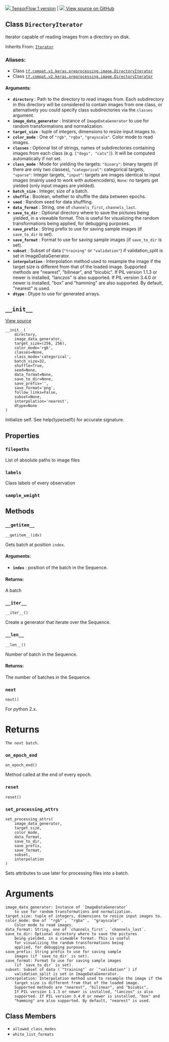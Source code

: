 [ ![](https://tensorflow.google.cn/images/tf_logo_32px.png) TensorFlow 1
version](/versions/r1.15/api_docs/python/tf/keras/preprocessing/image/DirectoryIterator)
|  [ ![](https://tensorflow.google.cn/images/GitHub-Mark-32px.png) View source
on GitHub
](https://github.com/tensorflow/tensorflow/blob/r2.0/tensorflow/python/keras/preprocessing/image.py#L140-L227)  
  
  
## Class `DirectoryIterator`

Iterator capable of reading images from a directory on disk.

Inherits From:
[`Iterator`](https://tensorflow.google.cn/api_docs/python/tf/keras/preprocessing/image/Iterator)

### Aliases:

  * Class [`tf.compat.v1.keras.preprocessing.image.DirectoryIterator`](/api_docs/python/tf/keras/preprocessing/image/DirectoryIterator)
  * Class [`tf.compat.v2.keras.preprocessing.image.DirectoryIterator`](/api_docs/python/tf/keras/preprocessing/image/DirectoryIterator)

#### Arguments:

  * **`directory`** : Path to the directory to read images from. Each subdirectory in this directory will be considered to contain images from one class, or alternatively you could specify class subdirectories via the `classes` argument.
  * **`image_data_generator`** : Instance of `ImageDataGenerator` to use for random transformations and normalization.
  * **`target_size`** : tuple of integers, dimensions to resize input images to.
  * **`color_mode`** : One of `"rgb"`, `"rgba"`, `"grayscale"`. Color mode to read images.
  * **`classes`** : Optional list of strings, names of subdirectories containing images from each class (e.g. `["dogs", "cats"]`). It will be computed automatically if not set.
  * **`class_mode`** : Mode for yielding the targets: `"binary"`: binary targets (if there are only two classes), `"categorical"`: categorical targets, `"sparse"`: integer targets, `"input"`: targets are images identical to input images (mainly used to work with autoencoders), `None`: no targets get yielded (only input images are yielded).
  * **`batch_size`** : Integer, size of a batch.
  * **`shuffle`** : Boolean, whether to shuffle the data between epochs.
  * **`seed`** : Random seed for data shuffling.
  * **`data_format`** : String, one of `channels_first`, `channels_last`.
  * **`save_to_dir`** : Optional directory where to save the pictures being yielded, in a viewable format. This is useful for visualizing the random transformations being applied, for debugging purposes.
  * **`save_prefix`** : String prefix to use for saving sample images (if `save_to_dir` is set).
  * **`save_format`** : Format to use for saving sample images (if `save_to_dir` is set).
  * **`subset`** : Subset of data (`"training"` or `"validation"`) if validation_split is set in ImageDataGenerator.
  * **`interpolation`** : Interpolation method used to resample the image if the target size is different from that of the loaded image. Supported methods are "nearest", "bilinear", and "bicubic". If PIL version 1.1.3 or newer is installed, "lanczos" is also supported. If PIL version 3.4.0 or newer is installed, "box" and "hamming" are also supported. By default, "nearest" is used.
  * **`dtype`** : Dtype to use for generated arrays.

## `__init__`

[View
source](https://github.com/tensorflow/tensorflow/blob/r2.0/tensorflow/python/keras/preprocessing/image.py#L187-L227)

    
    
    __init__(
        directory,
        image_data_generator,
        target_size=(256, 256),
        color_mode='rgb',
        classes=None,
        class_mode='categorical',
        batch_size=32,
        shuffle=True,
        seed=None,
        data_format=None,
        save_to_dir=None,
        save_prefix='',
        save_format='png',
        follow_links=False,
        subset=None,
        interpolation='nearest',
        dtype=None
    )
    

Initialize self. See help(type(self)) for accurate signature.

## Properties

### `filepaths`

List of absolute paths to image files

### `labels`

Class labels of every observation

### `sample_weight`

## Methods

### `__getitem__`

    
    
    __getitem__(idx)
    

Gets batch at position `index`.

#### Arguments:

  * **`index`** : position of the batch in the Sequence.

#### Returns:

A batch

### `__iter__`

    
    
    __iter__()
    

Create a generator that iterate over the Sequence.

### `__len__`

    
    
    __len__()
    

Number of batch in the Sequence.

#### Returns:

The number of batches in the Sequence.

### `next`

    
    
    next()
    

For python 2.x.

# Returns

    
    
    The next batch.
    

### `on_epoch_end`

    
    
    on_epoch_end()
    

Method called at the end of every epoch.

### `reset`

    
    
    reset()
    

### `set_processing_attrs`

    
    
    set_processing_attrs(
        image_data_generator,
        target_size,
        color_mode,
        data_format,
        save_to_dir,
        save_prefix,
        save_format,
        subset,
        interpolation
    )
    

Sets attributes to use later for processing files into a batch.

# Arguments

    
    
    image_data_generator: Instance of `ImageDataGenerator`
        to use for random transformations and normalization.
    target_size: tuple of integers, dimensions to resize input images to.
    color_mode: One of `"rgb"`, `"rgba"`, `"grayscale"`.
        Color mode to read images.
    data_format: String, one of `channels_first`, `channels_last`.
    save_to_dir: Optional directory where to save the pictures
        being yielded, in a viewable format. This is useful
        for visualizing the random transformations being
        applied, for debugging purposes.
    save_prefix: String prefix to use for saving sample
        images (if `save_to_dir` is set).
    save_format: Format to use for saving sample images
        (if `save_to_dir` is set).
    subset: Subset of data (`"training"` or `"validation"`) if
        validation_split is set in ImageDataGenerator.
    interpolation: Interpolation method used to resample the image if the
        target size is different from that of the loaded image.
        Supported methods are "nearest", "bilinear", and "bicubic".
        If PIL version 1.1.3 or newer is installed, "lanczos" is also
        supported. If PIL version 3.4.0 or newer is installed, "box" and
        "hamming" are also supported. By default, "nearest" is used.
    

## Class Members

  * `allowed_class_modes`
  * `white_list_formats`

